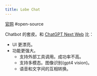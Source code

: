 ```yaml
---
title: Lobe Chat
---
```

[官网](https://github.com/lobehub/lobe-chat)
#open-source

Chatbot 的套皮。和 [ChatGPT Next Web](./chatgpt-next-web.md) 比：
* UI 更漂亮。
* 功能更强大。
  * 支持外部工具调用。成功率不高。
  * 支持多模态。图像识别(gpt4 vision)。
  * 语音和文字间的互相转换。